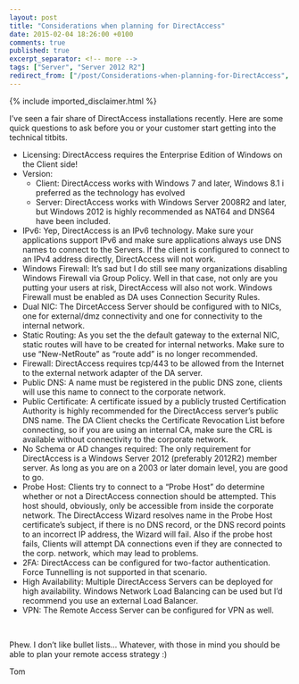 ```yaml
---
layout: post
title: "Considerations when planning for DirectAccess"
date: 2015-02-04 18:26:00 +0100
comments: true
published: true
excerpt_separator: <!-- more -->
tags: ["Server", "Server 2012 R2"]
redirect_from: ["/post/Considerations-when-planning-for-DirectAccess", "/post/considerations-when-planning-for-directaccess"]
---
```

<!-- more -->
{% include imported_disclaimer.html %}
<p>I’ve seen a fair share of DirectAccess installations recently. Here are some quick questions to ask before you or your customer start getting into the technical titbits.</p> <ul> <li>Licensing: DirectAccess requires the Enterprise Edition of Windows on the Client side!  <li>Version:  <ul> <li>Client: DirectAccess works with Windows 7 and later, Windows 8.1 i preferred as the technology has evolved  <li>Server: DirectAccess works with Windows Server 2008R2 and later, but Windows 2012 is highly recommended as NAT64 and DNS64 have been included.</li></ul> <li>IPv6: Yep, DirectAccess is an IPv6 technology. Make sure your applications support IPv6 and make sure applications always use DNS names to connect to the Servers. If the client is configured to connect to an IPv4 address directly, DirectAccess will not work.  <li>Windows Firewall: It’s sad but I do still see many organizations disabling Windows Firewall via Group Policy. Well in that case, not only are you putting your users at risk, DirectAccess will also not work. Windows Firewall must be enabled as DA uses Connection Security Rules.  <li>Dual NIC: The DircetAccess Server should be configured with to NICs, one for external/dmz connectivity and one for connectivity to the internal network.  <li>Static Routing: As you set the the default gateway to the external NIC, static routes will have to be created for internal networks. Make sure to use “New-NetRoute” as “route add” is no longer recommended.  <li>Firewall: DirectAccess requires tcp/443 to be allowed from the Internet to the external network adapter of the DA server.  <li>Public DNS: A name must be registered in the public DNS zone, clients will use this name to connect to the corporate network.  <li>Public Certificate: A certificate issued by a publicly trusted Certification Authority is highly recommended for the DirectAccess server’s public DNS name. The DA Client checks the Certificate Revocation List before connecting, so if you are using an internal CA, make sure the CRL is available without connectivity to the corporate network.  <li>No Schema or AD changes required: The only requirement for DirectAccess is a Windows Server 2012 (preferably 2012R2) member server. As long as you are on a 2003 or later domain level, you are good to go.  <li>Probe Host: Clients try to connect to a “Probe Host” do determine whether or not a DirectAccess connection should be attempted. This host should, obviously, only be accessible from inside the corporate network. The DirectAccess Wizard resolves name in the Probe Host certificate’s subject, if there is no DNS record, or the DNS record points to an incorrect IP address, the Wizard will fail. Also if the probe host fails, Clients will attempt DA connections even if they are connected to the corp. network, which may lead to problems.  <li>2FA: DirectAccess can be configured for two-factor authentication. Force Tunnelling is not supported in that scenario.  <li>High Availability: Multiple DirectAccess Servers can be deployed for high availability. Windows Network Load Balancing can be used but I’d recommend you use an external Load Balancer.  <li>VPN: The Remote Access Server can be configured for VPN as well.</li></ul> <p>&nbsp;</p> <p>Phew. I don’t like bullet lists… Whatever, with those in mind you should be able to plan your remote access strategy :)</p> <p>Tom</p>
